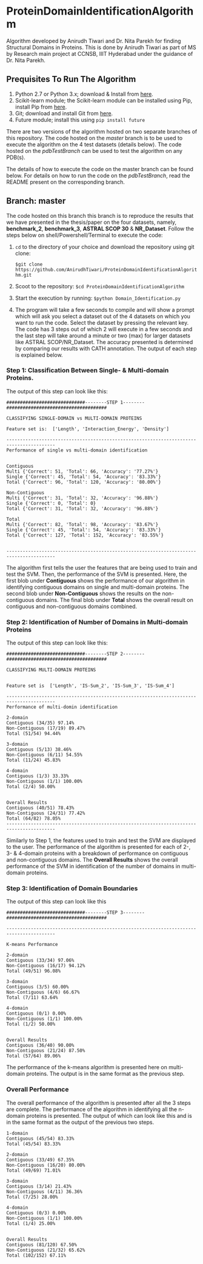 # ProteinDomainIdentificationAlgorithm
Algorithm developed by Anirudh Tiwari and Dr. Nita Parekh for finding Structural Domains in Proteins. This is done by Anirudh Tiwari as part of MS by Research main project at CCNSB, IIIT Hyderabad under the guidance of Dr. Nita Parekh.

## Prequisites To Run The Algorithm
1. Python 2.7 or Python 3.x; download & Install from [here](https://www.python.org/downloads/).
2. Scikit-learn module; the Scikit-learn module can be installed using Pip, install Pip from [here](https://pip.pypa.io/en/stable/installing/).
3. Git; download and install Git from [here](https://git-scm.com/book/en/v2/Getting-Started-Installing-Git).
4. Future module; install this using `pip install future`

There are two versions of the algorithm hosted on two separate branches of this repository. The code hosted on the *master* branch is to be used to execute the algorithm on the 4 test datasets (details below). The code hosted on the *pdbTestBranch* can be used to test the algorithm on any PDB(s). 

The details of how to execute the code on the master branch can be found below. For details on how to run the code on the *pdbTestBranch*, read the README present on the corresponding branch.

## Branch: master ##
The code hosted on this branch this branch is to reproduce the results that we have presented in the thesis/paper on the four datasets, namely, **benchmark_2**, **benchmark_3**, **ASTRAL SCOP 30** & **NR_Dataset**. Follow the steps below on shell/Powershell/Terminal to execute the code:
1. `cd` to the directory of your choice and download the repository using git clone:

   ```$git clone https://github.com/AnirudhTiwari/ProteinDomainIdentificationAlgorithm.git```

2. Scoot to the repository: `$cd ProteinDomainIdentificationAlgorithm`

3. Start the execution by running: `$python Domain_Identification.py`

4. The program will take a few seconds to compile and will show a prompt which will ask you select a dataset out of the 4 datasets on which you want to run the code. Select the dataset by pressing the relevant key. The code has 3 steps out of which 2 will execute in a few seconds and the last step will take around a minute or two (max) for larger datasets like ASTRAL SCOP/NR_Dataset. The accuracy presented is determined by comparing our results with CATH annotation. The output of each step is explained below.

### Step 1: Classification Between Single- & Multi-domain Proteins.
The output of this step can look like this:

```
#############################--------STEP 1--------#####################################

CLASSIFYING SINGLE-DOMAIN vs MULTI-DOMAIN PROTEINS

Feature set is:  ['Length', 'Interaction_Energy', 'Density']

----------------------------------------------------------------------------------------
Performance of single vs multi-domain identification


Contiguous
Multi {'Correct': 51, 'Total': 66, 'Accuracy': '77.27%'}
Single {'Correct': 45, 'Total': 54, 'Accuracy': '83.33%'}
Total {'Correct': 96, 'Total': 120, 'Accuracy': '80.00%'}

Non-Contiguous
Multi {'Correct': 31, 'Total': 32, 'Accuracy': '96.88%'}
Single {'Correct': 0, 'Total': 0}
Total {'Correct': 31, 'Total': 32, 'Accuracy': '96.88%'}

Total
Multi {'Correct': 82, 'Total': 98, 'Accuracy': '83.67%'}
Single {'Correct': 45, 'Total': 54, 'Accuracy': '83.33%'}
Total {'Correct': 127, 'Total': 152, 'Accuracy': '83.55%'}


----------------------------------------------------------------------------------------
```

The algorithm first tells the user the features that are being used to train and test the SVM. Then, the performance of the SVM is presented. Here, the first blob under **Contiguous** shows the performance of our algorithm in identifying contiguous domains on single and multi-domain proteins. The second blob under **Non-Contiguous** shows the results on the non-contiguous domains. The final blob under **Total** shows the overall result on contiguous and non-contiguous domains combined.

### Step 2: Identification of Number of Domains in Multi-domain Proteins
The output of this step can look like this:

```
#############################--------STEP 2--------#####################################

CLASSIFYING MULTI-DOMAIN PROTEINS


Feature set is  ['Length', 'IS-Sum_2', 'IS-Sum_3', 'IS-Sum_4']

----------------------------------------------------------------------------------------
Performance of multi-domin identification

2-domain
Contiguous (34/35) 97.14%
Non-Contiguous (17/19) 89.47%
Total (51/54) 94.44%

3-domain
Contiguous (5/13) 38.46%
Non-Contiguous (6/11) 54.55%
Total (11/24) 45.83%

4-domain
Contiguous (1/3) 33.33%
Non-Contiguous (1/1) 100.00%
Total (2/4) 50.00%


Overall Results
Contiguous (40/51) 78.43%
Non-Contiguous (24/31) 77.42%
Total (64/82) 78.05%
----------------------------------------------------------------------------------------
```
Similarly to Step 1, the features used to train and test the SVM are displayed to the user. The performance of the algorithm is presented for each of 2-, 3- & 4-domain proteins with a breakdown of performance on contiguous and non-contiguous domains. The **Overall Results** shows the overall performance of the SVM in identification of the number of domains in multi-domain proteins.

### Step 3: Identification of Domain Boundaries
The output of this step can look like this
```
#############################--------STEP 3--------#####################################

----------------------------------------------------------------------------------------

K-means Performance

2-domain
Contiguous (33/34) 97.06%
Non-Contiguous (16/17) 94.12%
Total (49/51) 96.08%

3-domain
Contiguous (3/5) 60.00%
Non-Contiguous (4/6) 66.67%
Total (7/11) 63.64%

4-domain
Contiguous (0/1) 0.00%
Non-Contiguous (1/1) 100.00%
Total (1/2) 50.00%


Overall Results
Contiguous (36/40) 90.00%
Non-Contiguous (21/24) 87.50%
Total (57/64) 89.06%
```
The performance of the k-means algorithm is presented here on multi-domain proteins. The output is in the same format as the previous step. 

### Overall Performance
The overall performance of the algorithm is presented after all the 3 steps are complete. The performance of the algorithm in identifying all the n-domain proteins is presented. The output of which can look like this and is in the same format as the output of the previous two steps.
```
1-domain
Contiguous (45/54) 83.33%
Total (45/54) 83.33%

2-domain
Contiguous (33/49) 67.35%
Non-Contiguous (16/20) 80.00%
Total (49/69) 71.01%

3-domain
Contiguous (3/14) 21.43%
Non-Contiguous (4/11) 36.36%
Total (7/25) 28.00%

4-domain
Contiguous (0/3) 0.00%
Non-Contiguous (1/1) 100.00%
Total (1/4) 25.00%


Overall Results
Contiguous (81/120) 67.50%
Non-Contiguous (21/32) 65.62%
Total (102/152) 67.11%
```



